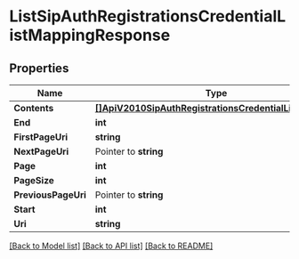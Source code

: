 # ListSipAuthRegistrationsCredentialListMappingResponse

## Properties

Name | Type | Description | Notes
------------ | ------------- | ------------- | -------------
**Contents** | [**[]ApiV2010SipAuthRegistrationsCredentialListMapping**](ApiV2010SipAuthRegistrationsCredentialListMapping.md) |  |[optional] 
**End** | **int** |  |[optional] 
**FirstPageUri** | **string** |  |[optional] 
**NextPageUri** | Pointer to **string** |  |
**Page** | **int** |  |[optional] 
**PageSize** | **int** |  |[optional] 
**PreviousPageUri** | Pointer to **string** |  |
**Start** | **int** |  |[optional] 
**Uri** | **string** |  |[optional] 

[[Back to Model list]](../README.md#documentation-for-models) [[Back to API list]](../README.md#documentation-for-api-endpoints) [[Back to README]](../README.md)


